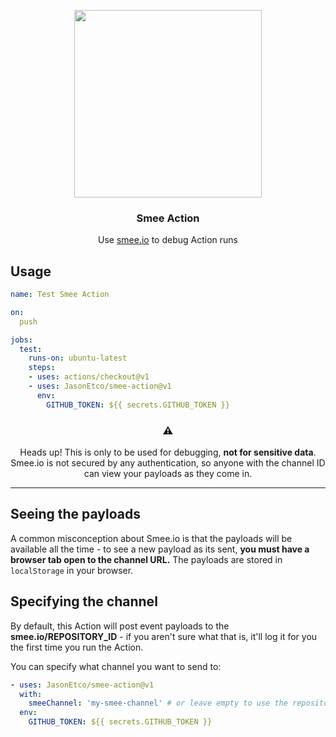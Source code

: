 <p align="center">
  <img width="300" src="https://user-images.githubusercontent.com/10660468/55279861-281d0880-52f4-11e9-91ee-b715aa8953f8.png" />
</p>
<h3 align="center">Smee Action</h3>
<p align="center">Use <a href="https://smee.io">smee.io</a> to debug Action runs<p>

## Usage

```yaml
name: Test Smee Action

on:
  push

jobs:
  test:
    runs-on: ubuntu-latest
    steps:
    - uses: actions/checkout@v1
    - uses: JasonEtco/smee-action@v1
      env:
        GITHUB_TOKEN: ${{ secrets.GITHUB_TOKEN }}
```

<h3 align="center">⚠️</h3>
<p align="center">Heads up! This is only to be used for debugging, <strong>not for sensitive data</strong>. Smee.io is not secured by any authentication, so anyone with the channel ID can view your payloads as they come in.</p>

---

## Seeing the payloads

A common misconception about Smee.io is that the payloads will be available all the time - to see a new payload as its sent, **you must have a browser tab open to the channel URL.** The payloads are stored in `localStorage` in your browser.

## Specifying the channel

By default, this Action will post event payloads to the **smee.io/REPOSITORY_ID** - if you aren't sure what that is, it'll log it for you the first time you run the Action.

You can specify what channel you want to send to:

```yaml
- uses: JasonEtco/smee-action@v1
  with:
    smeeChannel: 'my-smee-channel' # or leave empty to use the repository ID
  env:
    GITHUB_TOKEN: ${{ secrets.GITHUB_TOKEN }}
```

